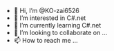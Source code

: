 - 👋 Hi, I’m @KO-zai6526
- 👀 I’m interested in C#.net
- 🌱 I’m currently learning C#.net
- 💞️ I’m looking to collaborate on ...
- 📫 How to reach me ...

<!---
KO-zai6526/KO-zai6526 is a ✨ special ✨ repository because its `README.md` (this file) appears on your GitHub profile.
You can click the Preview link to take a look at your changes.
--->
